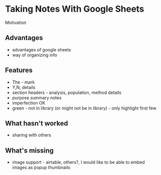 # Taking Notes With Google Sheets #

Motivation 

## Advantages ##

- advantages of google sheets
- way of organizing info

## Features ##
- The - mark
- Y,N, details
- section headers - analysis, population, method details
- purpose summary notes
- imperfection OK
- green - not in library (or might not be in library) - only highlight first few

## What hasn't worked ##

- sharing with others 

## What's missing ##

- image support - airtable, others?, I would like to be able to embed images as popup thumbnails

